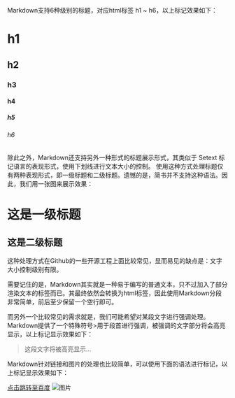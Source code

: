 Markdown支持6种级别的标题，对应html标签 h1 ~ h6，以上标记效果如下：

# h1
## h2
### h3
#### h4
##### h5
###### h6

除此之外，Markdown还支持另外一种形式的标题展示形式，其类似于 Setext 标记语言的表现形式，使用下划线进行文本大小的控制。
使用这种方式处理标题仅有两种表现形式，即一级标题和二级标题。遗憾的是，简书并不支持这种语法。因此，我们用一张图来展示效果：

这是一级标题
===
这是二级标题
---

这种处理方式在Github的一些开源工程上面比较常见，显而易见的缺点是：文字大小控制级别有限。

需要记住的是，Markdown其实就是一种易于编写的普通文本，只不过加入了部分渲染文本的标签而已。其最终依然会转换为html标签，因此使用Markdown分段非常简单，前后至少保留一个空行即可。

而另外一个比较常见的需求就是，我们可能希望对某段文字进行强调处理。Markdown提供了一个特殊符号>用于段首进行强调，被强调的文字部分将会高亮显示，以上标记显示效果如下：

> 这段文字将被高亮显示...

Markdown针对链接和图片的处理也比较简单，可以使用下面的语法进行标记，以上标记显示效果如下：

[点击跳转至百度](http://www.baidu.com)
![图片](https://upload-images.jianshu.io/upload_images/703764-605e3cc2ecb664f6.jpg?imageMogr2/auto-orient/strip%7CimageView2/2/w/1240)
